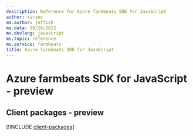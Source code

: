```yaml
---
description: Reference for Azure farmbeats SDK for JavaScript
author: xirzec
ms.author: jeffish
ms.data: 09/26/2022
ms.devlang: javascript
ms.topic: reference
ms.service: farmbeats
title: Azure farmbeats SDK for JavaScript
---
```

# Azure farmbeats SDK for JavaScript - preview

## Client packages - preview
[!INCLUDE [client-packages](farmbeats-client-index.md)]